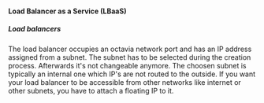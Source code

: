 #### Load Balancer as a Service (LBaaS)

##### Load balancers

The load balancer occupies an octavia network port and has an IP address assigned from a subnet. The subnet 
has to be selected during the creation process. Afterwards it's not changeable anymore. The choosen subnet is typically an internal one which IP's are not routed to the outside. 
If you want your load balancer to be accessible from other networks like internet or other subnets, you have to attach a floating IP to it. 